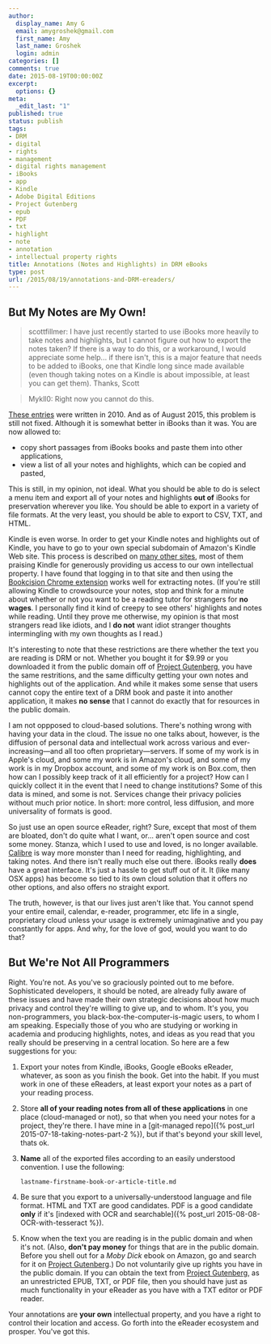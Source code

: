 ```yaml
---
author:
  display_name: Amy G
  email: amygroshek@gmail.com
  first_name: Amy
  last_name: Groshek
  login: admin
categories: []
comments: true
date: 2015-08-19T00:00:00Z
excerpt:
  options: {}
meta:
  _edit_last: "1"
published: true
status: publish
tags:
- DRM
- digital
- rights
- management
- digital rights management
- iBooks
- app
- Kindle
- Adobe Digital Editions
- Project Gutenberg
- epub
- PDF
- txt
- highlight
- note
- annotation
- intellectual property rights
title: Annotations (Notes and Highlights) in DRM eBooks
type: post
url: /2015/08/19/annotations-and-DRM-ereaders/
---
```


## But My Notes are My Own! 

> scottfillmer: I have just recently started to use iBooks more heavily to take notes and highlights, but I cannot figure out how to export the notes taken? If there is a way to do this, or a workaround, I would appreciate some help... if there isn't, this is a major feature that needs to be added to iBooks, one that Kindle long since made available (even though taking notes on a Kindle is about impossible, at least you can get them). Thanks, Scott

> Mykll0: Right now you cannot do this. 

[These entries](https://discussions.apple.com/thread/2487232?start=0&tstart=0) were written in 2010. And as of August 2015, this problem is still not fixed. Although it is somewhat better in iBooks than it was. You are now allowed to:

- copy short passages from iBooks books and paste them into other applications,
- view a list of all your notes and highlights, which can be copied and pasted,

This is still, in my opinion, not ideal. What you should be able to do is select a menu item and export all of your notes and highlights **out of** iBooks for preservation wherever you like. You should be able to export in a variety of file formats. At the very least, you should be able to export to CSV, TXT, and HTML. 

Kindle is even worse. In order to get your Kindle notes and highlights out of Kindle, you have to go to your own special subdomain of Amazon's Kindle Web site. This process is described on [many other sites](http://techcrunch.com/2009/05/26/kindle-notes-and-highlights-now-accessible-on-the-web/), most of them praising Kindle for generously providing us access to our own intellectual property. I have found that logging in to that site and then using the [Bookcision Chrome extension](http://www.norbauer.com/bookcision/) works well for extracting notes. (If you're still allowing Kindle to crowdsource your notes, stop and think for a minute about whether or not you want to be a reading tutor for strangers for **no wages**. I personally find it kind of creepy to see others' highlights and notes while reading. Until they prove me otherwise, my opinion is that most strangers read like idiots, and I **do not** want idiot stranger thoughts intermingling with my own thoughts as I read.) 

It's interesting to note that these restrictions are there whether the text you are reading is DRM or not. Whether you bought it for $9.99 or you downloaded it from the public domain off of [Project Gutenberg](https://www.gutenberg.org/wiki/Main_Page), you have the same restritions, and the same difficulty getting your own notes and highlights out of the application. And while it makes some sense that users cannot copy the entire text of a DRM book and paste it into another application, it makes **no sense** that I cannot do exactly that for resources in the public domain. 

I am not oppposed to cloud-based solutions. There's nothing wrong with having your data in the cloud. The issue no one talks about, however, is the diffusion of personal data and intellectual work across various and ever-increasing—and all too often proprietary—servers. If some of my work is in Apple's cloud, and some my work is in Amazon's cloud, and some of my work is in my Dropbox account, and some of my work is on Box.com, then how can I possibly keep track of it all efficiently for a project? How can I quickly collect it in the event that I need to change institutions? Some of this data is mined, and some is not. Services change their privacy policies without much prior notice. In short: more control, less diffusion, and more universality of formats is good.

So just use an open source eReader, right? Sure, except that most of them are bloated, don't do quite what I want, or... aren't open source and cost some money. Stanza, which I used to use and loved, is no longer available. [Calibre](http://calibre-ebook.com/) is way more monster than I need for reading, highlighting, and taking notes. And there isn't really much else out there. iBooks really **does** have a great interface. It's just a hassle to get stuff out of it. It (like many OSX apps) has become so tied to its own cloud solution that it offers no other options, and also offers no straight export. 

The truth, however, is that our lives just aren't like that. You cannot spend your entire email, calendar, e-reader, programmer, etc life in a single, proprietary cloud unless your usage is extremely unimaginative and you pay constantly for apps. And why, for the love of god, would you want to do that? 

## But We're Not All Programmers

Right. You're not. As you've so graciously pointed out to me before. Sophisticated developers, it should be noted, are already fully aware of these issues and have made their own strategic decisions about how much privacy and control they're willing to give up, and to whom. It's you, you non-programmers, you black-box-the-computer-is-magic users, to whom I am speaking. Especially those of you who are studying or working in academia and producing highlights, notes, and ideas as you read that you really should be preserving in a central location. So here are a few suggestions for you:

1. Export your notes from Kindle, iBooks, Google eBooks eReader, whatever, as soon as you finish the book. Get into the habit. If you must work in one of these eReaders, at least export your notes as a part of your reading process. 
2. Store **all of your reading notes from all of these applications** in one place (cloud-managed or not), so that when you need your notes for a project, they're there. I have mine in a [git-managed repo]({% post_url 2015-07-18-taking-notes-part-2 %}), but if that's beyond your skill level, thats ok.
3. **Name** all of the exported files according to an easily understood convention. I use the following:
    
    `lastname-firstname-book-or-article-title.md`

3. Be sure that you export to a universally-understood language and file format. HTML and TXT are good candidates. PDF is a good candidate **only** if it's [indexed with OCR and searchable]({% post_url 2015-08-08-OCR-with-tesseract %}).
4. Know when the text you are reading is in the public domain and when it's not. (Also, **don't pay money** for things that are in the public domain. Before you shell out for a *Moby Dick* ebook on Amazon, go and search for it on [Project Gutenberg](https://www.gutenberg.org/wiki/Main_Page).) Do not voluntarily give up rights you have in the public domain. If you can obtain the text from [Project Gutenberg](https://www.gutenberg.org/wiki/Main_Page), as an unrestricted EPUB, TXT, or PDF file, then you should have just as much functionality in your eReader as you have with a TXT editor or PDF reader. 

Your annotations are **your own** intellectual property, and you have a right to control their location and access. Go forth into the eReader ecosystem and prosper. You've got this. 































